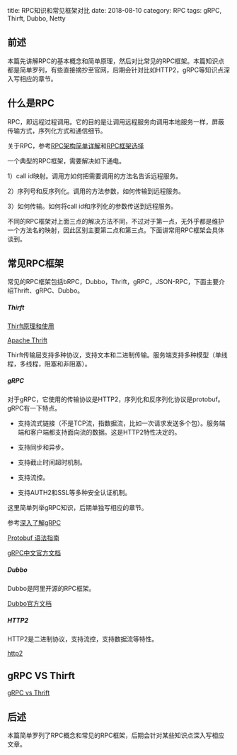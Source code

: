 title: RPC知识和常见框架对比
date: 2018-08-10
category: RPC
tags: gRPC, Thirft, Dubbo, Netty

## 前述

本篇先讲解RPC的基本概念和简单原理，然后对比常见的RPC框架。本篇知识点都是简单罗列，有些直接摘抄至官网，后期会针对比如HTTP2，gRPC等知识点深入写相应的章节。

## 什么是RPC

RPC，即远程过程调用。它的目的是让调用远程服务向调用本地服务一样，屏蔽传输方式，序列化方式和通信细节。

关于RPC，参考[RPC架构简单详解](https://blog.csdn.net/u013521220/article/details/66530188)和[RPC框架选择](https://www.jianshu.com/p/b0343bfd216e)

一个典型的RPC框架，需要解决如下通电。

1）call id映射。调用方如何把需要调用的方法名告诉远程服务。

2）序列号和反序列化。调用的方法参数，如何传输到远程服务。

3）如何传输。如何将call id和序列化的参数传送到远程服务。

不同的RPC框架对上面三点的解决方法不同，不过对于第一点，无外乎都是维护一个方法名的映射，因此区别主要第二点和第三点。下面讲常用RPC框架会具体谈到。

## 常见RPC框架 

常见的RPC框架包括bRPC，Dubbo，Thrift，gRPC，JSON-RPC，下面主要介绍Thrift、gRPC、Dubbo。

##### Thirft

[Thirft原理和使用](https://www.cnblogs.com/chenny7/p/4224720.html)

[Apache Thrift](https://www.ibm.com/developerworks/cn/java/j-lo-apachethrift/index.html)

Thirft传输层支持多种协议，支持文本和二进制传输。服务端支持多种模型（单线程，多线程，阻塞和非阻塞）。

##### gRPC

对于gRPC，它使用的传输协议是HTTP2，序列化和反序列化协议是protobuf。gRPC有一下特点。

- 支持流式链接（不是TCP流，指数据流，比如一次请求发送多个包）。服务端端和客户端都支持面向流的数据。这是HTTP2特性决定的。

- 支持同步和异步。

- 支持截止时间超时机制。  

- 支持流控。

- 支持AUTH2和SSL等多种安全认证机制。

这里简单列举gRPC知识，后期单独写相应的章节。

参考[深入了解gRPC](https://zhuanlan.zhihu.com/p/27595419)

[Protobuf 语法指南](https://colobu.com/2015/01/07/Protobuf-language-guide/#%E5%8C%85%EF%BC%88Package%EF%BC%89)

[gRPC中文官方文档](http://doc.oschina.net/grpc?t=60133)


##### Dubbo

Dubbo是阿里开源的RPC框架。

[Dubbo官方文档](http://dubbo.apache.org/zh-cn/docs/user/preface/background.html)

##### HTTP2

HTTP2是二进制协议，支持流控，支持数据流等特性。

[http2](https://hpbn.co/http2/)

## gRPC VS Thirft

[gRPC vs Thrift](https://blog.csdn.net/dazheng/article/details/48830511)

## 后述

本篇简单罗列了RPC概念和常见的RPC框架，后期会针对某些知识点深入写相应文章。